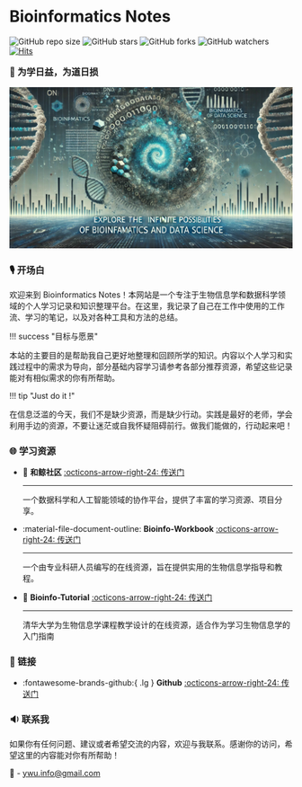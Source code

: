 # Bioinformatics Notes

![GitHub repo size](https://img.shields.io/github/repo-size/yanggwu/Bioinfo-Notes)
![GitHub stars](https://img.shields.io/github/stars/yanggwu/Bioinfo-Notes?style=social)
![GitHub forks](https://img.shields.io/github/forks/yanggwu/Bioinfo-Notes?style=social)
![GitHub watchers](https://img.shields.io/github/watchers/yanggwu/Bioinfo-Notes?style=social)
[![Hits](https://hits.seeyoufarm.com/api/count/incr/badge.svg?url=https%3A%2F%2Fywu.info&count_bg=%2379C83D&title_bg=%23555555&icon=&icon_color=%23E7E7E7&title=views&edge_flat=false)](https://hits.seeyoufarm.com)

<p style="font-size: 16px; font-weight: 700;">🔭 为学日益，为道日损</p>

![Cover](./assets/images/Bioinfo-Notes-home-image1.svg)

### 🎙️ 开场白

欢迎来到 Bioinformatics Notes！本网站是一个专注于生物信息学和数据科学领域的个人学习记录和知识整理平台。在这里，我记录了自己在工作中使用的工作流、学习的笔记，以及对各种工具和方法的总结。

!!! success "目标与愿景"
    <p class="font-2">本站的主要目的是帮助我自己更好地整理和回顾所学的知识。内容以个人学习和实践过程中的需求为导向，部分基础内容学习请参考各部分推荐资源，希望这些记录能对有相似需求的你有所帮助。</p>

!!! tip "Just do it !"
    <p class="font-3">在信息泛滥的今天，我们不是缺少资源，而是缺少行动。实践是最好的老师，学会利用手边的资源，不要让迷茫或自我怀疑阻碍前行。做我们能做的，行动起来吧！</p>



### 🌐 学习资源

<div class="grid cards" markdown>

- :whale: **和鲸社区** [:octicons-arrow-right-24: <a href="https://www.heywhale.com/home" target="_blank"> 传送门 </a>](#)
    
    ---

    一个数据科学和人工智能领域的协作平台，提供了丰富的学习资源、项目分享。

- :material-file-document-outline: **Bioinfo-Workbook** [:octicons-arrow-right-24: <a href="https://bioinformaticsworkbook.org/list.html#gsc.tab=0" target="_blank"> 传送门 </a>](#)

    ---

    一个由专业科研人员编写的在线资源，旨在提供实用的生物信息学指导和教程。

- :bookmark: **Bioinfo-Tutorial** [:octicons-arrow-right-24: <a href="https://book.ncrnalab.org/teaching" target="_blank"> 传送门 </a>](#)

    ---

    清华大学为生物信息学课程教学设计的在线资源，适合作为学习生物信息学的入门指南

</div>

### 🔗 链接

<div class="grid cards" markdown>

- :fontawesome-brands-github:{ .lg  } **Github**  [:octicons-arrow-right-24: <a href="https://github.com/YanggWu" target="_blank"> 传送门 </a>](#)

</div>

### 🔉 联系我

如果你有任何问题、建议或者希望交流的内容，欢迎与我联系。感谢你的访问，希望这里的内容能对你有所帮助！

:e-mail: - <ywu.info@gmail.com>
